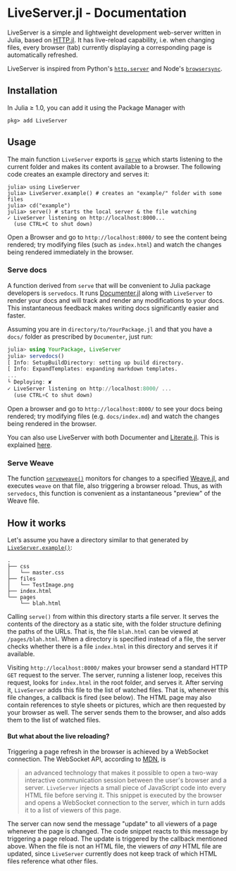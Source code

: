 # LiveServer.jl - Documentation

LiveServer is a simple and lightweight development web-server written in Julia, based on [HTTP.jl](https://github.com/JuliaWeb/HTTP.jl).
It has live-reload capability, i.e. when changing files, every browser (tab) currently displaying a corresponding page is automatically refreshed.

LiveServer is inspired from Python's [`http.server`](https://docs.python.org/3/library/http.server.html) and Node's [`browsersync`](https://www.browsersync.io/).

## Installation

In Julia ≥ 1.0, you can add it using the Package Manager with

```julia-repl
pkg> add LiveServer
```

## Usage

The main function `LiveServer` exports is [`serve`](@ref) which starts listening to the current folder and makes its content available to a browser.
The following code creates an example directory and serves it:

```julia-repl
julia> using LiveServer
julia> LiveServer.example() # creates an "example/" folder with some files
julia> cd("example")
julia> serve() # starts the local server & the file watching
✓ LiveServer listening on http://localhost:8000...
  (use CTRL+C to shut down)
```

Open a Browser and go to `http://localhost:8000/` to see the content being rendered; try modifying files (such as `index.html`) and watch the changes being rendered immediately in the browser.

### Serve docs

A function derived from `serve` that will be convenient to Julia package developers is `servedocs`. It runs [Documenter.jl](https://github.com/JuliaDocs/Documenter.jl) along with `LiveServer` to render your docs and will track and render any modifications to your docs.
This instantaneous feedback makes writing docs significantly easier and faster.

Assuming you are in `directory/to/YourPackage.jl` and that you have a `docs/` folder as prescribed by `Documenter`, just run:

```julia
julia> using YourPackage, LiveServer
julia> servedocs()
[ Info: SetupBuildDirectory: setting up build directory.
[ Info: ExpandTemplates: expanding markdown templates.
...
└ Deploying: ✘
✓ LiveServer listening on http://localhost:8000/ ...
  (use CTRL+C to shut down)
```

Open a browser and go to `http://localhost:8000/` to see your docs being rendered; try modifying files (e.g. `docs/index.md`) and watch the changes being rendered in the browser.

You can also use LiveServer with both Documenter and [Literate.jl](https://github.com/fredrikekre/Literate.jl).
This is explained [here](man/ls+lit.md).

### Serve Weave

The function [`serveweave()`](@ref) monitors for changes to a specified [Weave.jl](https://github.com/JunoLab/Weave.jl), and executes `weave` on that file, also triggering a browser reload. Thus, as with `servedocs`, this function is convenient as a instantaneous "preview" of the Weave file.

## How it works

Let's assume you have a directory similar to that generated by [`LiveServer.example()`](@ref):

```
.
├── css
│   └── master.css
├── files
│   └── TestImage.png
├── index.html
└── pages
    └── blah.html
```

Calling `serve()` from within this directory starts a file server.
It serves the contents of the directory as a static site, with the folder structure defining the paths of the URLs.
That is, the file `blah.html` can be viewed at `/pages/blah.html`.
When a directory is specified instead of a file, the server checks whether there is a file `index.html` in this directory and serves it if available.

Visiting `http://localhost:8000/` makes your browser send a standard HTTP `GET`
request to the server.
The server, running a listener loop, receives this request, looks for `index.html` in the root folder, and serves it.
After serving it, `LiveServer` adds this file to the list of watched files.
That is, whenever this file changes, a callback is fired (see below).
The HTML page may also contain references to style sheets or pictures, which are then requested by your browser as well.
The server sends them to the browser, and also adds them to the list of watched files.

#### But what about the live reloading?

Triggering a page refresh in the browser is achieved by a WebSocket connection.
The WebSocket API, according to [MDN](https://developer.mozilla.org/en-US/docs/Web/API/WebSockets_API), is

> an advanced technology that makes it possible to open a two-way interactive
> communication session between the user's browser and a server.
`LiveServer` injects a small piece of JavaScript code into every HTML file
before serving it. This snippet is executed by the browser and opens a WebSocket
connection to the server, which in turn adds it to a list of viewers of this page.

The server can now send the message "update" to all viewers of a page whenever the page is changed.
The code snippet reacts to this message by triggering a page reload.
The update is triggered by the callback mentioned above.
When the file is not an HTML file, the viewers of _any_ HTML file are updated, since `LiveServer` currently does not keep track of which HTML files reference what other files.
